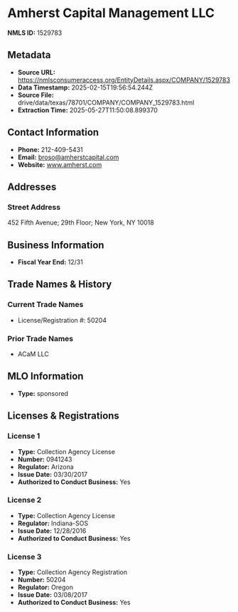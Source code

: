 # Amherst Capital Management LLC

**NMLS ID:** 1529783

## Metadata
- **Source URL:** https://nmlsconsumeraccess.org/EntityDetails.aspx/COMPANY/1529783
- **Data Timestamp:** 2025-02-15T19:56:54.244Z
- **Source File:** drive/data/texas/78701/COMPANY/COMPANY_1529783.html
- **Extraction Time:** 2025-05-27T11:50:08.899370

## Contact Information
- **Phone:** 212-409-5431
- **Email:** broso@amherstcapital.com
- **Website:** www.amherst.com

## Addresses
### Street Address
452 Fifth Avenue; 29th Floor; New York, NY 10018

## Business Information
- **Fiscal Year End:** 12/31

## Trade Names & History
### Current Trade Names
- License/Registration #: 50204

### Prior Trade Names
- ACaM LLC

## MLO Information
- **Type:** sponsored

## Licenses & Registrations

### License 1
- **Type:** Collection Agency License
- **Number:** 0941243
- **Regulator:** Arizona
- **Issue Date:** 03/30/2017
- **Authorized to Conduct Business:** Yes

### License 2
- **Type:** Collection Agency License
- **Regulator:** Indiana-SOS
- **Issue Date:** 12/28/2016
- **Authorized to Conduct Business:** Yes

### License 3
- **Type:** Collection Agency Registration
- **Number:** 50204
- **Regulator:** Oregon
- **Issue Date:** 03/08/2017
- **Authorized to Conduct Business:** Yes
